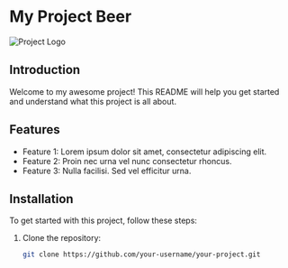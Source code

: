 # My Project Beer

![Project Logo](https://example.com/project-logo.png)

## Introduction

Welcome to my awesome project! This README will help you get started and understand what this project is all about.

## Features

- Feature 1: Lorem ipsum dolor sit amet, consectetur adipiscing elit.
- Feature 2: Proin nec urna vel nunc consectetur rhoncus.
- Feature 3: Nulla facilisi. Sed vel efficitur urna.

## Installation

To get started with this project, follow these steps:

1. Clone the repository:

   ```bash
   git clone https://github.com/your-username/your-project.git
